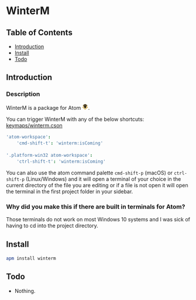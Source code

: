 # WinterM

## Table of Contents

* [Introduction](#introduction)
* [Install](#install)
* [Todo](#todo)

## Introduction

### Description

WinterM is a package for Atom [![Atom Version][atom-image]][atom-url].

You can trigger WinterM with any of the below shortcuts:
[keymaps/winterm.cson](keymaps/winterm.cson)

```cson
'atom-workspace':
    'cmd-shift-t': 'winterm:isComing'

'.platform-win32 atom-workspace':
    'ctrl-shift-t': 'winterm:isComing'
```

You can also use the atom command palette `cmd-shift-p` (macOS) or `ctrl-shift-p` (Linux/Windows) and it will open
a terminal of your choice in the current directory of the file you are editing or if a file
is not open it will open the terminal in the first project folder in your sidebar.

### Why did you make this if there are built in terminals for Atom?

Those terminals do not work on most Windows 10 systems and I was sick of having to cd into the project directory.

## Install

```sh
apm install winterm
```

## Todo

* Nothing.

[atom-image]: https://github.com/atom/atom/raw/master/resources/app-icons/stable/png/16.png
[atom-url]: https://github.com/atom/atom
